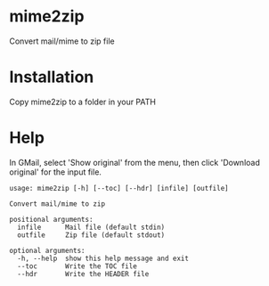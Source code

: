 # mime2zip
Convert mail/mime to zip file
# Installation
Copy mime2zip to a folder in your PATH
# Help
In GMail, select 'Show original' from the menu, then click 'Download original' for the input file.
```
usage: mime2zip [-h] [--toc] [--hdr] [infile] [outfile]

Convert mail/mime to zip

positional arguments:
  infile      Mail file (default stdin)
  outfile     Zip file (default stdout)

optional arguments:
  -h, --help  show this help message and exit
  --toc       Write the TOC file
  --hdr       Write the HEADER file
```
